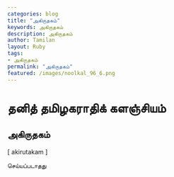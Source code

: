 ```yaml
---  
categories: blog  
title: "அகிருதகம்"
keywords: அகிருதகம்  
description: அகிருதகம்
author: Tamilan  
layout: Ruby  
tags:     
- அகிருதகம்
permalink: "அகிருதகம்"  
featured: /images/noolkal_96_6.png  
--- 
```

# தனித் தமிழகராதிக் களஞ்சியம்
## அகிருதகம்

[ akirutakam ]  
  
செய்யப்படாதது